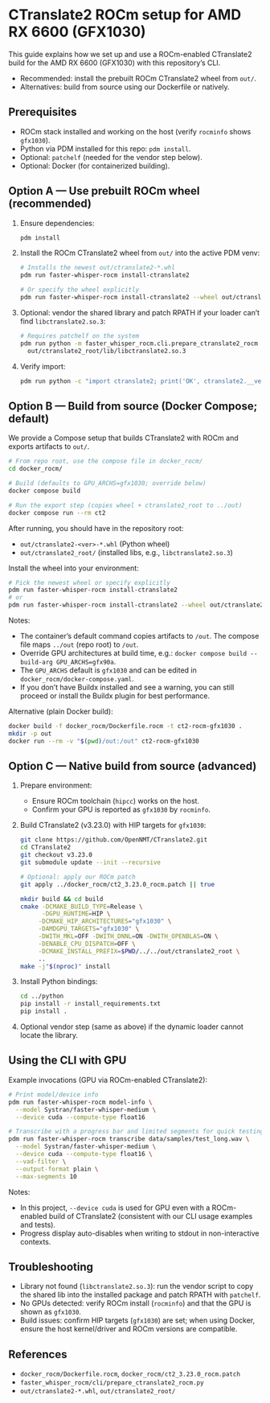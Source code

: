 # CTranslate2 ROCm setup for AMD RX 6600 (GFX1030)

This guide explains how we set up and use a ROCm-enabled CTranslate2 build for the AMD RX 6600 (GFX1030) with this repository’s CLI.

- Recommended: install the prebuilt ROCm CTranslate2 wheel from `out/`.
- Alternatives: build from source using our Dockerfile or natively.

## Prerequisites

- ROCm stack installed and working on the host (verify `rocminfo` shows `gfx1030`).
- Python via PDM installed for this repo: `pdm install`.
- Optional: `patchelf` (needed for the vendor step below).
- Optional: Docker (for containerized building).

## Option A — Use prebuilt ROCm wheel (recommended)

1. Ensure dependencies:

   ```bash
   pdm install
   ```

2. Install the ROCm CTranslate2 wheel from `out/` into the active PDM venv:

   ```bash
   # Installs the newest out/ctranslate2-*.whl
   pdm run faster-whisper-rocm install-ctranslate2

   # Or specify the wheel explicitly
   pdm run faster-whisper-rocm install-ctranslate2 --wheel out/ctranslate2-3.23.0-cp310-cp310-linux_x86_64.whl
   ```

3. Optional: vendor the shared library and patch RPATH if your loader can’t find `libctranslate2.so.3`:

   ```bash
   # Requires patchelf on the system
   pdm run python -m faster_whisper_rocm.cli.prepare_ctranslate2_rocm \
     out/ctranslate2_root/lib/libctranslate2.so.3
   ```

4. Verify import:

   ```bash
   pdm run python -c "import ctranslate2; print('OK', ctranslate2.__version__, 'from', ctranslate2.__file__)"
   ```

## Option B — Build from source (Docker Compose; default)

We provide a Compose setup that builds CTranslate2 with ROCm and exports artifacts to `out/`.

```bash
# From repo root, use the compose file in docker_rocm/
cd docker_rocm/

# Build (defaults to GPU_ARCHS=gfx1030; override below)
docker compose build

# Run the export step (copies wheel + ctranslate2_root to ../out)
docker compose run --rm ct2
```

After running, you should have in the repository root:

- `out/ctranslate2-<ver>-*.whl` (Python wheel)
- `out/ctranslate2_root/` (installed libs, e.g., `libctranslate2.so.3`)

Install the wheel into your environment:

```bash
# Pick the newest wheel or specify explicitly
pdm run faster-whisper-rocm install-ctranslate2
# or
pdm run faster-whisper-rocm install-ctranslate2 --wheel out/ctranslate2-3.23.0-*.whl
```

Notes:

- The container’s default command copies artifacts to `/out`. The compose file maps `../out` (repo root) to `/out`.
- Override GPU architectures at build time, e.g.: `docker compose build --build-arg GPU_ARCHS=gfx90a`.
- The `GPU_ARCHS` default is `gfx1030` and can be edited in `docker_rocm/docker-compose.yaml`.
- If you don’t have Buildx installed and see a warning, you can still proceed or install the Buildx plugin for best performance.

Alternative (plain Docker build):

```bash
docker build -f docker_rocm/Dockerfile.rocm -t ct2-rocm-gfx1030 .
mkdir -p out
docker run --rm -v "$(pwd)/out:/out" ct2-rocm-gfx1030
```

## Option C — Native build from source (advanced)

1. Prepare environment:

   - Ensure ROCm toolchain (`hipcc`) works on the host.
   - Confirm your GPU is reported as `gfx1030` by `rocminfo`.

2. Build CTranslate2 (v3.23.0) with HIP targets for `gfx1030`:

   ```bash
   git clone https://github.com/OpenNMT/CTranslate2.git
   cd CTranslate2
   git checkout v3.23.0
   git submodule update --init --recursive

   # Optional: apply our ROCm patch
   git apply ../docker_rocm/ct2_3.23.0_rocm.patch || true

   mkdir build && cd build
   cmake -DCMAKE_BUILD_TYPE=Release \
         -DGPU_RUNTIME=HIP \
        -DCMAKE_HIP_ARCHITECTURES="gfx1030" \
        -DAMDGPU_TARGETS="gfx1030" \
        -DWITH_MKL=OFF -DWITH_DNNL=ON -DWITH_OPENBLAS=ON \
        -DENABLE_CPU_DISPATCH=OFF \
        -DCMAKE_INSTALL_PREFIX=$PWD/../../out/ctranslate2_root \
        ..
   make -j"$(nproc)" install
   ```

3. Install Python bindings:

   ```bash
   cd ../python
   pip install -r install_requirements.txt
   pip install .
   ```

4. Optional vendor step (same as above) if the dynamic loader cannot locate the library.

## Using the CLI with GPU

Example invocations (GPU via ROCm-enabled CTranslate2):

```bash
# Print model/device info
pdm run faster-whisper-rocm model-info \
  --model Systran/faster-whisper-medium \
  --device cuda --compute-type float16

# Transcribe with a progress bar and limited segments for quick testing
pdm run faster-whisper-rocm transcribe data/samples/test_long.wav \
  --model Systran/faster-whisper-medium \
  --device cuda --compute-type float16 \
  --vad-filter \
  --output-format plain \
  --max-segments 10
```

Notes:

- In this project, `--device cuda` is used for GPU even with a ROCm-enabled build of CTranslate2 (consistent with our CLI usage examples and tests).
- Progress display auto-disables when writing to stdout in non-interactive contexts.

## Troubleshooting

- Library not found (`libctranslate2.so.3`): run the vendor script to copy the shared lib into the installed package and patch RPATH with `patchelf`.
- No GPUs detected: verify ROCm install (`rocminfo`) and that the GPU is shown as `gfx1030`.
- Build issues: confirm HIP targets (`gfx1030`) are set; when using Docker, ensure the host kernel/driver and ROCm versions are compatible.

## References

- `docker_rocm/Dockerfile.rocm`, `docker_rocm/ct2_3.23.0_rocm.patch`
- `faster_whisper_rocm/cli/prepare_ctranslate2_rocm.py`
- `out/ctranslate2-*.whl`, `out/ctranslate2_root/`
